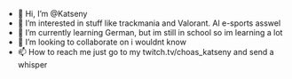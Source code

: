 - 👋 Hi, I’m @Katseny
- 👀 I’m interested in stuff like trackmania and Valorant. Al e-sports asswel
- 🌱 I’m currently learning German, but im still in school so im learning a lot
- 💞️ I’m looking to collaborate on i wouldnt know
- 📫 How to reach me just go to my twitch.tv/choas_katseny and send a whisper

<!---
Katseny/Katseny is a ✨ special ✨ repository because its `README.md` (this file) appears on your GitHub profile.
You can click the Preview link to take a look at your changes.
--->
